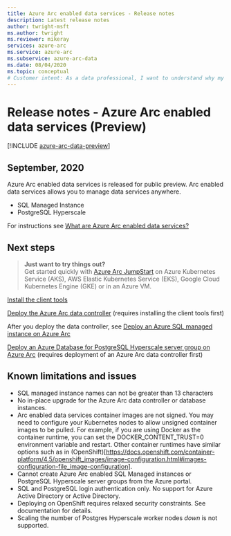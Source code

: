 ```yaml
---
title: Azure Arc enabled data services - Release notes
description: Latest release notes 
author: twright-msft
ms.author: twright
ms.reviewer: mikeray
services: azure-arc
ms.service: azure-arc
ms.subservice: azure-arc-data
ms.date: 08/04/2020
ms.topic: conceptual
# Customer intent: As a data professional, I want to understand why my solutions would benefit from running with Azure Arc enabled data services so that I can leverage the capability of the feature.
---
```


# Release notes - Azure Arc enabled data services (Preview)

[!INCLUDE [azure-arc-data-preview](../../../includes/azure-arc-data-preview.md)]

## September, 2020

Azure Arc enabled data services is released for public preview. Arc enabled data services allows you to manage data services anywhere.

- SQL Managed Instance
- PostgreSQL Hyperscale

For instructions see [What are Azure Arc enabled data services?](overview.md)

## Next steps

> **Just want to try things out?**  
> Get started quickly with [Azure Arc JumpStart](https://github.com/microsoft/azure_arc#azure-arc-enabled-data-services) on Azure Kubernetes Service (AKS), AWS Elastic Kubernetes Service (EKS), Google Cloud Kubernetes Engine (GKE) or in an Azure VM.

[Install the client tools](install-client-tools.md)

[Deploy the Azure Arc data controller](create-data-controller.md) (requires installing the client tools first)

After you deploy the data controller, see [Deploy an Azure SQL managed instance on Azure Arc](create-sql-managed-instance.md) 

[Deploy an Azure Database for PostgreSQL Hyperscale server group on Azure Arc](create-postgresql-hyperscale-server-group.md) (requires deployment of an Azure Arc data controller first)

## Known limitations and issues

- SQL managed instance names can not be greater than 13 characters
- No in-place upgrade for the Azure Arc data controller or database instances.
- Arc enabled data services container images are not signed.  You may need to configure your Kubernetes nodes to allow unsigned container images to be pulled.  For example, if you are using Docker as the container runtime, you can set the DOCKER_CONTENT_TRUST=0 environment variable and restart.  Other container runtimes have similar options such as in (OpenShift)[https://docs.openshift.com/container-platform/4.5/openshift_images/image-configuration.html#images-configuration-file_image-configuration].
- Cannot create Azure Arc enabled SQL Managed instances or PostgreSQL Hyperscale server groups from the Azure portal.
- SQL and PostgreSQL login authentication only.  No support for Azure Active Directory or Active Directory.
- Deploying on OpenShift requires relaxed security constraints.  See documentation for details.
- Scaling the number of Postgres Hyperscale worker nodes _down_ is not supported.
